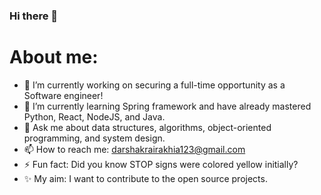 ### Hi there 👋

# About me:

- 🔭 I’m currently working on securing a full-time opportunity as a Software engineer!
- 🌱 I’m currently learning Spring framework and have already mastered Python, React, NodeJS, and Java.
- 💬 Ask me about data structures, algorithms, object-oriented programming, and system design.
- 📫 How to reach me: darshakrairakhia123@gmail.com
- ⚡ Fun fact: Did you know STOP signs were colored yellow initially?
- ✨ My aim: I want to contribute to the open source projects.
